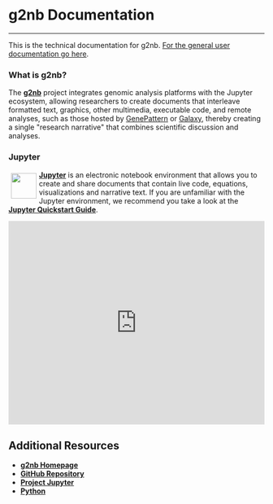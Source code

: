 
# g2nb Documentation

---

This is the technical documentation for g2nb. [For the general user documentation go here](https://www.g2nb.org).

### What is g2nb?

The [**g2nb**](https://www.g2nb.org) project integrates genomic analysis platforms with the Jupyter ecosystem, 
allowing researchers to create documents that interleave formatted text, graphics, other multimedia, executable code, 
and remote analyses, such as those hosted by [GenePattern](https://genepattern.org) or [Galaxy](https://usegalaxy.org), 
thereby creating a single "research narrative" that combines scientific discussion and analyses.

### Jupyter

<a href="https://jupyter.org"><img src="img/jupyter.png" width=50px style="float: left; margin: 5px;" id="jupyter-img"></a> 
[**Jupyter**](https://jupyter.org) is an electronic notebook environment that allows you to create and share documents 
that contain live code, equations, visualizations and narrative text. If you are unfamiliar with the Jupyter environment, 
we recommend you take a look at the [**Jupyter Quickstart Guide**](https://jupyter.readthedocs.io/en/latest/content-quickstart.html).

<iframe width="100%" height="400px" src="https://www.youtube.com/embed/8npzyGLpUHU" frameborder="0" allowfullscreen="" align="center"></iframe>

## Additional Resources

- [**g2nb Homepage**](https://www.g2nb.org)
- [**GitHub Repository**](https://github.com/g2nb/g2nb)
- [**Project Jupyter**](http://jupyter.org/)
- [**Python**](https://www.python.org/)
